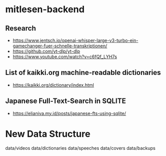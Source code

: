 # mitlesen-backend


## Research

- https://www.jentsch.io/openai-whisper-large-v3-turbo-ein-gamechanger-fuer-schnelle-transkriptionen/
- https://github.com/yt-dlp/yt-dlp
- https://www.youtube.com/watch?v=c6fQf_LYH7s


## List of kaikki.org machine-readable dictionaries

- https://kaikki.org/dictionary/index.html


## Japanese Full-Text-Search in SQLITE

- https://elianiva.my.id/posts/japanese-fts-using-sqlite/


# New Data Structure

data/videos
data/dictionaries
data/speeches
data/covers
data/backups
